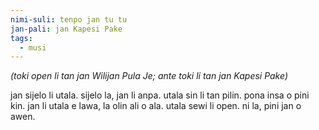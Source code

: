 ```yaml
---
nimi-suli: tenpo jan tu tu
jan-pali: jan Kapesi Pake
tags:
  - musi
---
```

*(toki open li tan jan Wilijan Pula Je; ante toki li tan jan Kapesi Pake)*

jan sijelo li utala. 
sijelo la, jan li anpa. 
utala sin li tan pilin. 
pona insa o pini kin. 
jan li utala e lawa, 
la olin ali o ala. 
utala sewi li open.
ni la, pini jan o awen.
